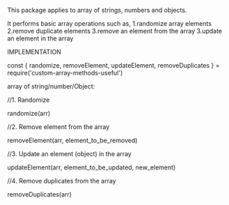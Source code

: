 This package applies to array of strings, numbers and objects.

It performs basic array operations such as, 
1.randomize array elements
2.remove duplicate elements
3.remove an element from the array
3.update an element in the array

IMPLEMENTATION

const { 
    randomize, 
    removeElement, 
    updateElement, 
    removeDuplicates 
} = require('custom-array-methods-useful')

array of string/number/Object:

//1. Randomize

randomize(arr)

//2. Remove element from the array

removeElement(arr, element_to_be_removed)

//3. Update an element (object) in the array

updateElement(arr, element_to_be_updated, new_element)

//4. Remove duplicates from the array

removeDuplicates(arr)
